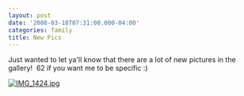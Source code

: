 ```yaml
---
layout: post
date: '2008-03-18T07:31:00.000-04:00'
categories: family
title: New Pics
---
```


Just wanted to let ya'll know that there are a lot of new pictures in the gallery!  62 if you want me to be specific :)

[![IMG_1424.jpg](/assets/2008/IMG_1424.jpg)](http://www.wassupy.com/gallery2/v/MayaGraceFirstDays/?g2_page=7)
